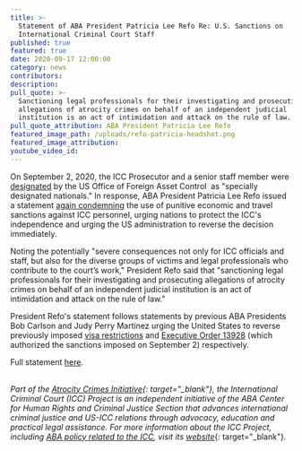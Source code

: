 ```yaml
---
title: >-
  Statement of ABA President Patricia Lee Refo Re: U.S. Sanctions on
  International Criminal Court Staff
published: true
featured: true
date: 2020-09-17 12:00:00
category: news
contributors:
description:
pull_quote: >-
  Sanctioning legal professionals for their investigating and prosecuting
  allegations of atrocity crimes on behalf of an independent judicial
  institution is an act of intimidation and attack on the rule of law.
pull_quote_attribution: ABA President Patricia Lee Refo
featured_image_path: /uploads/refo-patricia-headshot.png
featured_image_attribution:
youtube_video_id:
---
```


On September 2, 2020, the ICC Prosecutor and a senior staff member were [designated](https://home.treasury.gov/policy-issues/financial-sanctions/sanctions-programs-and-country-information/blocking-property-of-certain-persons-associated-with-the-international-criminal-court-sanctions) by the US Office of Foreign Asset Control &nbsp;as "specially designated nationals." In response, ABA President Patricia Lee Refo issued a statement&nbsp;[again condemning](https://www.americanbar.org/news/abanews/aba-news-archives/2020/09/presidential-statement-icc/)&nbsp;the use of punitive economic and travel sanctions against ICC personnel, urging nations to protect the ICC's independence and urging the US administration to reverse the decision immediately.

Noting the potentially "severe consequences not only for ICC officials and staff, but also for the diverse groups of victims and legal professionals who contribute to the court’s work," President Refo said that "sanctioning legal professionals for their investigating and prosecuting allegations of atrocity crimes on behalf of an independent judicial institution is an act of intimidation and attack on the rule of law."

President Refo's statement follows statements by previous ABA Presidents Bob Carlson and Judy Perry Martinez urging the United States to reverse previously imposed [visa restrictions](https://www.international-criminal-justice-today.org/news/statement-of-aba-president-bob-carlson-re-restricting-international-criminal-court-officials-visas/) and [Executive Order 13928](https://www.international-criminal-justice-today.org/news/statement-of-aba-president-judy-perry-martinez-re-u-s--sanctions-of-international-criminal-court-personnel/)&nbsp;(which authorized the sanctions imposed on September 2) respectively.&nbsp;

Full statement [here](https://www.americanbar.org/news/abanews/aba-news-archives/2020/09/presidential-statement-icc/).

<br>*Part of the&nbsp;[Atrocity Crimes Initiative](https://www.americanbar.org/groups/human_rights/preventing-atrocities/){: target="_blank"}, the International Criminal Court (ICC) Project is an independent initiative of the ABA Center for Human Rights and Criminal Justice Section that advances international criminal justice and US-ICC relations through advocacy, education and practical legal assistance. For more information about the ICC Project, including [ABA policy related to the ICC](https://www.aba-icc.org/the-aba-icc-project/aba-policy-on-the-icc/), visit its*&nbsp;[*website*](https://www.international-criminal-justice-today.org/news/aba-reaffirms-strong-support-for-the-icc-before-the-assembly-of-states-parties/www.aba-icc.org){: target="_blank"}*.*

